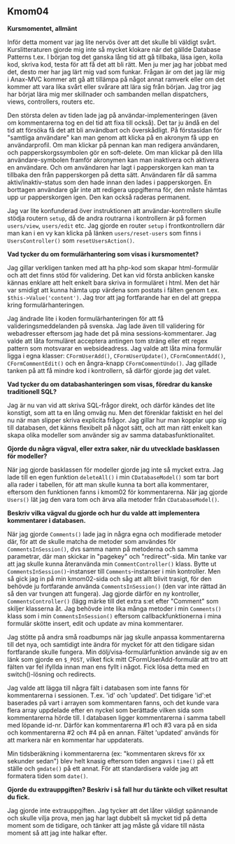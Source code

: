 
<a id='kmom04'>Kmom04</a>
------

**Kursmomentet, allmänt**

Inför detta moment var jag lite nervös över att det skulle bli väldigt svårt. Kurslitteraturen gjorde mig inte så mycket klokare när det gällde Database Patterns t.ex. I början tog det ganska lång tid att gå tillbaka, läsa igen, kolla kod, skriva kod, testa för att få det att bli rätt. Men ju mer jag har jobbat med det, desto mer har jag lärt mig vad som funkar. Frågan är om det jag lär mig i Anax-MVC kommer att gå att tillämpa på något annat ramverk eller om det kommer att vara lika svårt eller svårare att lära sig från början. Jag tror jag har börjat lära mig mer skillnader och sambanden mellan dispatchers, views, controllers, routers etc. 

Den största delen av tiden lade jag på användar-implementeringen (även om kommentarerna tog en del tid att fixa till också). Det tar ju ändå en del tid att försöka få det att bli användbart och överskådligt. På förstasidan för "samtliga användare" kan man genom att klicka på en akronym få upp en användarprofil. Om man klickar på pennan kan man redigera användaren, och papperskorgssymbolen gör en soft-delete. Om man klickar på den lilla användare-symbolen framför akronymen kan man inaktivera och aktivera en användare. Och om användaren har lagt i papperskorgen kan man ta tillbaka den från papperskorgen på detta sätt. Användaren får då samma aktiv/inaktiv-status som den hade innan den lades i papperskorgen. En borttagen användare går inte att redigera uppgifterna för, den måste hämtas upp ur papperskorgen igen. Den kan också raderas permanent. 

Jag var lite konfunderad över instruktionen att användar-kontrollern skulle stödja routern `setup`, då de andra routrarna i kontrollern är på formen `users/view`, `users/edit` etc. Jag gjorde en router `setup` i frontkontrollern där man kan i en vy kan klicka på länken `users/reset-users` som finns i `UsersController()` som `resetUsersAction()`. 


**Vad tycker du om formulärhantering som visas i kursmomentet?**

Jag gillar verkligen tanken med att ha php-kod som skapar html-formulär och att det finns stöd för validering. Det kan vid första anblicken kanske kännas enklare att helt enkelt bara skriva in formuläret i html. Men det här var smidigt att kunna hämta upp värdena som postats i fälten genom t.ex. `$this->Value('content')`. Jag tror att jag fortfarande har en del att greppa kring formulärhanteringen.

Jag ändrade lite i koden formulärhanteringen för att få valideringsmeddelanden på svenska. Jag lade även till validering för webadresser eftersom jag hade det på mina sessions-kommentarer. Jag valde att låta formuläret acceptera antingen tom sträng eller ett regex pattern som motsvarar en websideadress. Jag valde att låta mina formulär ligga i egna klasser: `CFormUserAdd()`, `CFormUserUpdate()`, `CFormCommentAdd()`, `CFormCommentEdit()` och en ångra-knapp `CFormCommentUndo()`. Jag gillade tanken på att få mindre kod i kontrollern, så därför gjorde jag det valet.

**Vad tycker du om databashanteringen som visas, föredrar du kanske traditionell SQL?**

Jag är nu van vid att skriva SQL-frågor direkt, och därför kändes det lite konstigt, som att ta en lång omväg nu. Men det förenklar faktiskt en hel del nu när man slipper skriva explicita frågor. Jag gillar hur man kopplar upp sig till databasen, det känns flexibelt på något sätt, och att man rätt enkelt kan skapa olika modeller som använder sig av samma databasfunktionalitet.

**Gjorde du några vägval, eller extra saker, när du utvecklade basklassen för modeller?**

När jag gjorde basklassen för modeller gjorde jag inte så mycket extra. Jag lade till en egen funktion `deleteAll()` i min `CDatabaseModel()` som tar bort alla rader i tabellen, för att man skulle kunna ta bort alla kommentarer, eftersom den funktionen fanns i kmom02 för kommentarerna. När jag gjorde `Users()` lät jag den vara tom och ärva alla metoder från `CDatabaseModel()`. 

**Beskriv vilka vägval du gjorde och hur du valde att implementera kommentarer i databasen.**

När jag gjorde `Comments()` lade jag in några egna och modifierade metoder där, för att de skulle matcha de metoder som användes för `CommentsInSession()`, dvs samma namn på metoderna och samma parametrar, där man skickar in "pagekey" och "redirect"-sida. Min tanke var att jag skulle kunna återanvända min `CommentController()` klass. Bytte ut `CommentsInSession()`-instanser till `Comments`-instanser i min kontroller. Men så gick jag in på min kmom02-sida och såg att allt blivit trasigt, för den behövde ju fortfarande använda `CommentsInSession()` (den var inte rättad än så den var tvungen att fungera). Jag gjorde därför en ny kontroller, `CommentsController()` (lägg märke till det extra s:et efter "Comment" som skiljer klasserna åt. Jag behövde inte lika många metoder i min `Comments()` klass som i min `CommentsInSession()` eftersom callbackfunktionerna i mina formulär skötte insert, edit och update av mina kommentarer.

Jag stötte på andra små roadbumps när jag skulle anpassa kommentarerna till det nya, och samtidigt inte ändra för mycket för att den tidigare sidan fortfarande skulle fungera. Min dölj/visa-formulärfunktion använde sig av en länk som gjorde en `$_POST`, vilket fick mitt CFormUserAdd-formulär att tro att fälten var fel ifyllda innan man ens fyllt i något. Fick lösa detta med en switch()-lösning och redirects.

Jag valde att lägga till några fält i databasen som inte fanns för kommentarerna i sessionen. T.ex. 'id' och 'updated'. Det tidigare 'id':et baserades på vart i arrayen som kommentaren fanns, och det kunde vara flera array uppdelade efter en nyckel som berättade vilken sida som kommentarerna hörde till. I databasen ligger kommentarerna i samma tabell med löpande id-nr. Därför kan kommentarerna #1 och #3 vara på en sida och kommentarerna #2 och #4 på en annan. Fältet 'updated' används för att markera när en kommentar har uppdaterats.

Min tidsberäkning i kommentarerna (ex: "kommentaren skrevs för xx sekunder sedan") blev helt knasig eftersom tiden angavs i `time()` på ett ställe och `gmdate()` på ett annat. För att standardisera valde jag att formatera tiden som `date()`. 

**Gjorde du extrauppgiften? Beskriv i så fall hur du tänkte och vilket resultat du fick.**

Jag gjorde inte extrauppgiften. Jag tycker att det låter väldigt spännande och skulle vilja prova, men jag har lagt dubbelt så mycket tid på detta moment som de tidigare, och tänker att jag måste gå vidare till nästa moment så att jag inte halkar efter.

